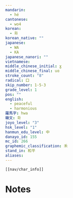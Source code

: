 ```yaml
---
mandarin:
  - hé
cantonese:
  - wo4
korean:
  - 화
korean_native: ""
japanese:
  - WA
  - KA
japanese_nanori: ""
vietnamese:
middle_chinese_initial: ɣ
middle_chinese_final: uɑ
stroke_count: "8"
radical: 口
skip_number: 1-5-3
grade_level: 1
pos: ""
english:
  - peaceful
  - harmonious
羅馬字: hwa
韓文: 화
joyo_level: "3"
hsk_level: "1"
hanmun_edu_level: 中
danayo_id: 155
mc_id: 266
graphemic_classification: 禾
stand_in: 和平
aliases:
---
```

```meta-bind-embed
[[nav/char_info]]
```

# Notes
